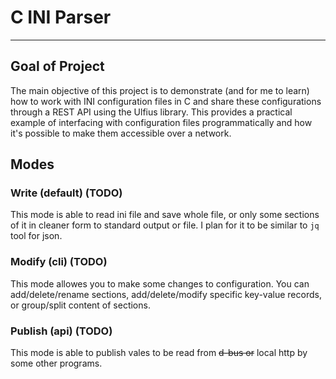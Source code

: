 # C INI Parser
---

## Goal of Project
The main objective of this project is to demonstrate (and for me to learn) how to work with INI configuration files in C and share these configurations through a REST API using the Ulfius library. This provides a practical example of interfacing with configuration files programmatically and how it's possible to make them accessible over a network.

## Modes

### Write (default) (TODO)
This mode is able to read ini file and save whole file, or only some sections of it in cleaner form to standard output or file.
I plan for it to be similar to `jq` tool for json.

### Modify (cli) (TODO)
This mode allowes you to make some changes to configuration. You can add/delete/rename sections,  add/delete/modify specific key-value records, or group/split content of sections.

### Publish (api) (TODO)
This mode is able to publish vales to be read from ~~d-bus or~~ local http by some other programs. 
